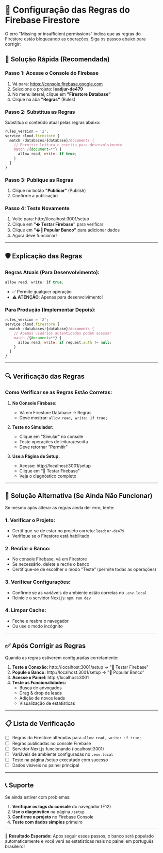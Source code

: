 # 🔧 Configuração das Regras do Firebase Firestore

O erro "Missing or insufficient permissions" indica que as regras do Firestore estão bloqueando as operações. Siga os passos abaixo para corrigir:

## 🚀 Solução Rápida (Recomendada)

### **Passo 1: Acesse o Console do Firebase**
1. Vá para: https://console.firebase.google.com
2. Selecione o projeto: **leadjur-de479**
3. No menu lateral, clique em **"Firestore Database"**
4. Clique na aba **"Regras"** (Rules)

### **Passo 2: Substitua as Regras**
Substitua o conteúdo atual pelas regras abaixo:

```javascript
rules_version = '2';
service cloud.firestore {
  match /databases/{database}/documents {
    // Permitir leitura e escrita para desenvolvimento
    match /{document=**} {
      allow read, write: if true;
    }
  }
}
```

### **Passo 3: Publique as Regras**
1. Clique no botão **"Publicar"** (Publish)
2. Confirme a publicação

### **Passo 4: Teste Novamente**
1. Volte para: http://localhost:3001/setup
2. Clique em **"� Testar Firebase"** para verificar
3. Clique em **"�🚀 Popular Banco"** para adicionar dados
4. Agora deve funcionar!

---

## 🛡️ Explicação das Regras

### **Regras Atuais (Para Desenvolvimento):**
```javascript
allow read, write: if true;
```
- ✅ Permite qualquer operação
- ⚠️ **ATENÇÃO**: Apenas para desenvolvimento!

### **Para Produção (Implementar Depois):**
```javascript
rules_version = '2';
service cloud.firestore {
  match /databases/{database}/documents {
    // Apenas usuários autenticados podem acessar
    match /{document=**} {
      allow read, write: if request.auth != null;
    }
  }
}
```

---

## 🔍 Verificação das Regras

### **Como Verificar se as Regras Estão Corretas:**

1. **No Console Firebase:**
   - Vá em Firestore Database → Regras
   - Deve mostrar: `allow read, write: if true;`

2. **Teste no Simulador:**
   - Clique em "Simular" no console
   - Teste operações de leitura/escrita
   - Deve retornar "Permitir"

3. **Use a Página de Setup:**
   - Acesse: http://localhost:3001/setup
   - Clique em "🔧 Testar Firebase"
   - Veja o diagnóstico completo

---

## 🚨 Solução Alternativa (Se Ainda Não Funcionar)

Se mesmo após alterar as regras ainda der erro, tente:

### **1. Verificar o Projeto:**
- Certifique-se de estar no projeto correto: `leadjur-de479`
- Verifique se o Firestore está habilitado

### **2. Recriar o Banco:**
- No console Firebase, vá em Firestore
- Se necessário, delete e recrie o banco
- Certifique-se de escolher o modo "Teste" (permite todas as operações)

### **3. Verificar Configurações:**
- Confirme se as variáveis de ambiente estão corretas no `.env.local`
- Reinicie o servidor Next.js: `npm run dev`

### **4. Limpar Cache:**
- Feche e reabra o navegador
- Ou use o modo incógnito

---

## ✅ Após Corrigir as Regras

Quando as regras estiverem configuradas corretamente:

1. **Teste a Conexão:** http://localhost:3001/setup → "🔧 Testar Firebase"
2. **Popule o Banco:** http://localhost:3001/setup → "🚀 Popular Banco"
3. **Acesse o Painel:** http://localhost:3001
4. **Teste as Funcionalidades:**
   - Busca de advogados
   - Drag & drop de leads
   - Adição de novos leads
   - Visualização de estatísticas

---

## 📋 Lista de Verificação

- [ ] Regras do Firestore alteradas para `allow read, write: if true;`
- [ ] Regras publicadas no console Firebase
- [ ] Servidor Next.js funcionando (localhost:3001)
- [ ] Variáveis de ambiente configuradas no `.env.local`
- [ ] Teste na página /setup executado com sucesso
- [ ] Dados visíveis no painel principal

---

## 📞 Suporte

Se ainda estiver com problemas:

1. **Verifique os logs do console** do navegador (F12)
2. **Use o diagnóstico** na página `/setup`
3. **Confirme o projeto** no Firebase Console
4. **Teste com dados simples** primeiro

---

**🎯 Resultado Esperado:** Após seguir esses passos, o banco será populado automaticamente e você verá as estatísticas reais no painel em português brasileiro!